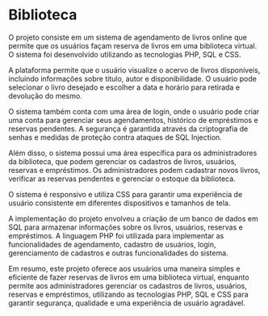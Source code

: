 # Biblioteca
O projeto consiste em um sistema de agendamento de livros online que permite que os usuários façam reserva de livros em uma biblioteca virtual. O sistema foi desenvolvido utilizando as tecnologias PHP, SQL e CSS.

A plataforma permite que o usuário visualize o acervo de livros disponíveis, incluindo informações sobre título, autor e disponibilidade. O usuário pode selecionar o livro desejado e escolher a data e horário para retirada e devolução do mesmo.

O sistema também conta com uma área de login, onde o usuário pode criar uma conta para gerenciar seus agendamentos, histórico de empréstimos e reservas pendentes. A segurança é garantida através da criptografia de senhas e medidas de proteção contra ataques de SQL Injection.

Além disso, o sistema possui uma área específica para os administradores da biblioteca, que podem gerenciar os cadastros de livros, usuários, reservas e empréstimos. Os administradores podem cadastrar novos livros, verificar as reservas pendentes e gerenciar o estoque da biblioteca.

O sistema é responsivo e utiliza CSS para garantir uma experiência de usuário consistente em diferentes dispositivos e tamanhos de tela.

A implementação do projeto envolveu a criação de um banco de dados em SQL para armazenar informações sobre os livros, usuários, reservas e empréstimos. A linguagem PHP foi utilizada para implementar as funcionalidades de agendamento, cadastro de usuários, login, gerenciamento de cadastros e outras funcionalidades do sistema.

Em resumo, este projeto oferece aos usuários uma maneira simples e eficiente de fazer reservas de livros em uma biblioteca virtual, enquanto permite aos administradores gerenciar os cadastros de livros, usuários, reservas e empréstimos, utilizando as tecnologias PHP, SQL e CSS para garantir segurança, qualidade e uma experiência de usuário agradável.
